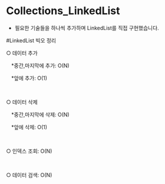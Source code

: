 # Collections_LinkedList

- 필요한 기술들을 하나씩 추가하며 LinkedList를 직접 구현했습니다.

#LinkedList 빅오 정리

○ 데이터 추가

&emsp;*중간,마지막에 추가: O(N)

&emsp;*앞에 추가: O(1)

<br>

○ 데이터 삭제

&emsp;*중간,마지막에 삭제: O(N)

&emsp;*앞에 삭제: O(1)

<br>

○ 인덱스 조회: O(N)

<br>

○ 데이터 검색: O(N)
